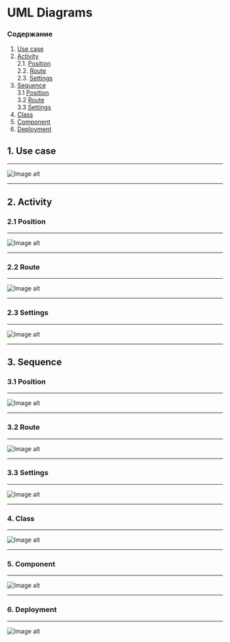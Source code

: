 # UML Diagrams

### Содержание

1. [Use case](#1)
2. [Activity](#2) <br>
  2.1. [Position](#2.1) <br>
  2.2. [Route](#2.2) <br>
  2.3. [Settings](#2.3) <br>
3. [Sequence](#3.) <br>
  3.1 [Position](#3.1) <br>
  3.2 [Route](#3.2) <br>
  3.3 [Settings](#3.3) <br>
4. [Class](#4) <br>
5. [Component](#5) <br>
6. [Deployment](#6) <br>


## 1. Use case <a name="1"></a>
***
![Image alt](https://github.com/PaBLovko/Routing/blob/master/uml_diagrams/useCase.png)
***
## 2. Activity <a name="2"></a>
### 2.1 Position <a name="2.1"></a>
***
![Image alt](https://github.com/PaBLovko/Routing/blob/master/uml_diagrams/activ_pos.png)
***
### 2.2 Route <a name="2.2"></a>
***
![Image alt](https://github.com/PaBLovko/Routing/blob/master/uml_diagrams/activity_track.png)
***
### 2.3 Settings <a name="2.3"></a>
***
![Image alt](https://github.com/PaBLovko/Routing/blob/master/uml_diagrams/activ_change.png)
***
## 3. Sequence <a name="3"></a>
### 3.1 Position <a name="3.1"></a>
***
![Image alt](https://github.com/PaBLovko/Routing/blob/master/uml_diagrams/sequence_pos1.png)
***
### 3.2 Route <a name="3.2"></a>
***
![Image alt](https://github.com/PaBLovko/Routing/blob/master/uml_diagrams/sequence_track.png)
***
### 3.3 Settings <a name="3.3"></a>
***
![Image alt](https://github.com/PaBLovko/Routing/blob/master/uml_diagrams/sequence_change.png)
***
### 4. Class <a name="4"></a>
***
![Image alt](https://github.com/PaBLovko/Routing/blob/master/Diagrams/ClassDiagramm.png)
***
### 5. Component <a name="5"></a>
***
![Image alt](https://github.com/PaBLovko/Routing/blob/master/Diagrams/Component.png)
***
### 6. Deployment <a name="6"></a> 
***
![Image alt](https://github.com/PaBLovko/Routing/blob/master/Diagrams/Deployment%20.png)
